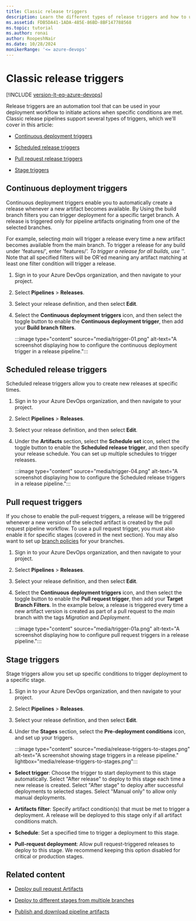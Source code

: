 ```yaml
---
title: Classic release triggers
description: Learn the different types of release triggers and how to use them in your release pipelines.
ms.assetid: FDB5DA41-1ADA-485E-86BD-8BF147788568
ms.topic: tutorial
ms.author: ronai
author: RoopeshNair
ms.date: 10/28/2024
monikerRange: '<= azure-devops'
---
```


# Classic release triggers

[!INCLUDE [version-lt-eq-azure-devops](../../includes/version-lt-eq-azure-devops.md)]

Release triggers are an automation tool that can be used in your deployment workflow to initiate actions when specific conditions are met. Classic release pipelines support several types of triggers, which we'll cover in this article:

- [Continuous deployment triggers](#continuous-deployment-triggers)

- [Scheduled release triggers](#scheduled-release-triggers)

- [Pull request release triggers](#pull-request-triggers)

- [Stage triggers](#stage-triggers)

## Continuous deployment triggers

Continuous deployment triggers enable you to automatically create a release whenever a new artifact becomes available. By Using the build branch filters you can trigger deployment for a specific target branch. A release is triggered only for pipeline artifacts originating from one of the selected branches. 

For example, selecting *main* will trigger a release every time a new artifact becomes available from the main branch. To trigger a release for any build under 'features/', enter 'features/*'. To trigger a release for all builds, use '*'. Note that all specified filters will be OR'ed meaning any artifact matching at least one filter condition will trigger a release.

1. Sign in to your Azure DevOps organization, and then navigate to your project.

1. Select **Pipelines** > **Releases**.

1. Select your release definition, and then select **Edit**.

1. Select the **Continuous deployment triggers** icon, and then select the toggle button to enable the **Continuous deployment trigger**, then add your **Build branch filters**.

    :::image type="content" source="media/trigger-01.png" alt-text="A screenshot displaying how to configure the continuous deployment trigger in a release pipeline.":::

## Scheduled release triggers

Scheduled release triggers allow you to create new releases at specific times.

1. Sign in to your Azure DevOps organization, and then navigate to your project.

1. Select **Pipelines** > **Releases**.

1. Select your release definition, and then select **Edit**.

1. Under the **Artifacts** section, select the **Schedule set** icon, select the toggle button to enable the **Scheduled release trigger**, and then specify your release schedule. You can set up multiple schedules to trigger releases.

    :::image type="content" source="media/trigger-04.png" alt-text="A screenshot displaying how to configure the Scheduled release triggers in a release pipeline.":::

## Pull request triggers

If you chose to enable the pull-request triggers, a release will be triggered whenever a new version of the selected artifact is created by the pull request pipeline workflow. To use a pull request trigger, you must also enable it for specific stages (covered in the next section). You may also want to set up [branch policies](../../repos/git/pr-status-policy.md) for your branches.

1. Sign in to your Azure DevOps organization, and then navigate to your project.

1. Select **Pipelines** > **Releases**.

1. Select your release definition, and then select **Edit**.

1. Select the **Continuous deployment triggers** icon, and then select the toggle button to enable the **Pull request trigger**, then add your **Target Branch Filters**. In the example below, a release is triggered every time a new artifact version is created as part of a pull request to the *main* branch with the tags *Migration* and *Deployment*.

    :::image type="content" source="media/trigger-01a.png" alt-text="A screenshot displaying how to configure pull request triggers in a release pipeline.":::

## Stage triggers

Stage triggers allow you set up specific conditions to trigger deployment to a specific stage.

1. Sign in to your Azure DevOps organization, and then navigate to your project.

1. Select **Pipelines** > **Releases**.

1. Select your release definition, and then select **Edit**.

1. Under the **Stages** section, select the **Pre-deployment conditions** icon, and set up your triggers.

    :::image type="content" source="media/release-triggers-to-stages.png" alt-text="A screenshot showing stage triggers in a release pipeline." lightbox="media/release-triggers-to-stages.png":::

- **Select trigger**: Choose the trigger to start deployment to this stage automatically. Select "After release" to deploy to this stage each time a new release is created. Select "After stage" to deploy after successful deployments to selected stages. Select "Manual only" to allow only manual deployments.

- **Artifacts filter**: Specify artifact condition(s) that must be met to trigger a deployment. A release will be deployed to this stage only if all artifact conditions match.

- **Schedule**: Set a specified time to trigger a deployment to this stage.

- **Pull-request deployment**: Allow pull request-triggered releases to deploy to this stage. We recommend keeping this option disabled for critical or production stages.

## Related content

- [Deploy pull request Artifacts](deploy-pull-request-builds.md)

- [Deploy to different stages from multiple branches](deploy-multiple-branches.md)

- [Publish and download pipeline artifacts](../artifacts/pipeline-artifacts.md)





